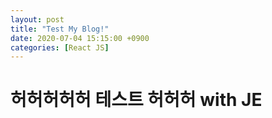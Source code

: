 ```yaml
---
layout: post
title: "Test My Blog!"
date: 2020-07-04 15:15:00 +0900
categories: [React JS]
---
```


# 허허허허허 테스트 허허허 with JE